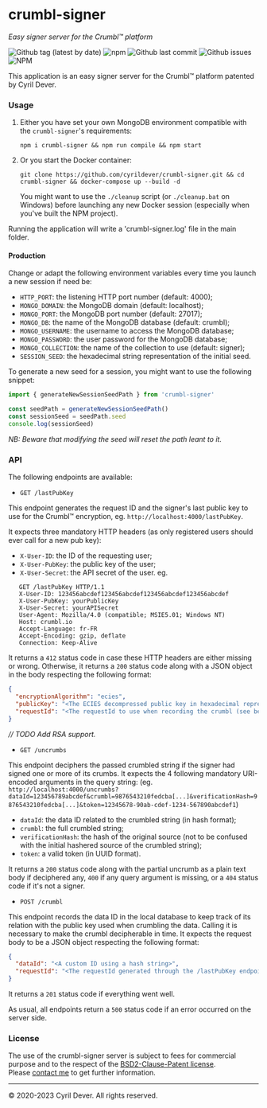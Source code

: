 # crumbl-signer
_Easy signer server for the Crumbl&trade; platform_

![Github tag (latest by date)](https://img.shields.io/github/v/tag/cyrildever/crumbl-signer)
![npm](https://img.shields.io/npm/dw/crumbl-signer)
![Github last commit](https://img.shields.io/github/last-commit/cyrildever/crumbl-signer)
![Github issues](https://img.shields.io/github/issues/cyrildever/crumbl-signer)
![NPM](https://img.shields.io/npm/l/crumbl-signer)

This application is an easy signer server for the Crumbl&trade; platform patented by Cyril Dever.

### Usage

1. Either you have set your own MongoDB environment compatible with the `crumbl-signer`'s requirements:
    ```console
    npm i crumbl-signer && npm run compile && npm start
    ```

2. Or you start the Docker container:
    ```console
    git clone https://github.com/cyrildever/crumbl-signer.git && cd crumbl-signer && docker-compose up --build -d
    ```
    You might want to use the `./cleanup` script (or `./cleanup.bat` on Windows) before launching any new Docker session (especially when you've built the NPM project).

Running the application will write a 'crumbl-signer.log' file in the main folder.

#### Production

Change or adapt the following environment variables every time you launch a new session if need be:
* `HTTP_PORT`: the listening HTTP port number (default: 4000);
* `MONGO_DOMAIN`: the MongoDB domain (default: localhost);
* `MONGO_PORT`: the MongoDB port number (default: 27017);
* `MONGO_DB`: the name of the MongoDB database (default: crumbl);
* `MONGO_USERNAME`: the username to access the MongoDB database;
* `MONGO_PASSWORD`: the user password for the MongoDB database;
* `MONGO_COLLECTION`: the name of the collection to use (default: signer);
* `SESSION_SEED`: the hexadecimal string representation of the initial seed.

To generate a new seed for a session, you might want to use the following snippet:
```typescript
import { generateNewSessionSeedPath } from 'crumbl-signer'

const seedPath = generateNewSessionSeedPath()
const sessionSeed = seedPath.seed
console.log(sessionSeed)
```

_NB: Beware that modifying the seed will reset the path leant to it._


### API

The following endpoints are available:

* `GET /lastPubKey`

This endpoint generates the request ID and the signer's last public key to use for the Crumbl&trade; encryption, eg. `http://localhost:4000/lastPubKey`.

It expects three mandatory HTTP headers (as only registered users should ever call for a new pub key):
 - `X-User-ID`: the ID of the requesting user;
 - `X-User-PubKey`: the public key of the user;
 - `X-User-Secret`: the API secret of the user.
 eg.
 ```http
    GET /lastPubKey HTTP/1.1
    X-User-ID: 123456abcdef123456abcdef123456abcdef123456abcdef
    X-User-PubKey: yourPublicKey
    X-User-Secret: yourAPISecret
    User-Agent: Mozilla/4.0 (compatible; MSIE5.01; Windows NT)
    Host: crumbl.io
    Accept-Language: fr-FR
    Accept-Encoding: gzip, deflate
    Connection: Keep-Alive
  ```

It returns a `412` status code in case these HTTP headers are either missing or wrong.
Otherwise, it returns a `200` status code along with a JSON object in the body respecting the following format:
```json
{
  "encryptionAlgorithm": "ecies",
  "publicKey": "<The ECIES decompressed public key in hexadecimal representation>",
  "requestId": "<The requestId to use when recording the crumbl (see below)>"
}
```

_// TODO Add RSA support._

* `GET /uncrumbs`

This endpoint deciphers the passed crumbled string if the signer had signed one or more of its crumbs.
It expects the 4 following mandatory URI-encoded arguments in the query string: (eg. `http://localhost:4000/uncrumbs?dataId=123456789abcdef&crumbl=9876543210fedcba[...]&verificationHash=9876543210fedcba[...]&token=12345678-90ab-cdef-1234-567890abcdef1`)
  * `dataId`: the data ID related to the crumbled string (in hash format);
  * `crumbl`: the full crumbled string;
  * `verificationHash`: the hash of the original source (not to be confused with the initial hashered source of the crumbled string);
  * `token`: a valid token (in UUID format).

It returns a `200` status code along with the partial uncrumb as a plain text body if deciphered any, `400` if any query argument is missing, or a `404` status code if it's not a signer.

* `POST /crumbl`

This endpoint records the data ID in the local database to keep track of its relation with the public key used when crumbling the data.
Calling it is necessary to make the crumbl decipherable in time.
It expects the request body to be a JSON object respecting the following format:
```json
{
  "dataId": "<A custom ID using a hash string>",
  "requestId": "<The requestId generated through the /lastPubKey endpoint (see above)>"
}
```

It returns a `201` status code if everything went well.


As usual, all endpoints return a `500` status code if an error occurred on the server side.


### License

The use of the crumbl-signer server is subject to fees for commercial purpose and to the respect of the [BSD2-Clause-Patent license](LICENSE). \
Please [contact me](mailto:cdever@pep-s.com) to get further information.


<hr />
&copy; 2020-2023 Cyril Dever. All rights reserved.